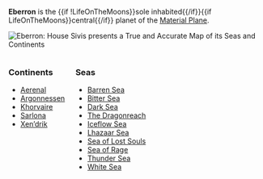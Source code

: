 **Eberron** is the {{if !LifeOnTheMoons}}sole 
inhabited{{/if}}{{if LifeOnTheMoons}}central{{/if}}
planet of the [Material Plane](/planes/material).

![Eberron: House Sivis presents a True and Accurate Map of its Seas and Continents](/img/maps/eberron.jpg)

<div class="columns">
<div>

### Continents

* [Aerenal](/aerenal)
* [Argonnessen](/argonnessen)
* [Khorvaire](/khorvaire)
* [Sarlona](/sarlona)
* [Xen’drik](/xen-drik)

</div>
<div>

### Seas

* [Barren Sea](/barren-sea)
* [Bitter Sea](/bitter-sea)
* [Dark Sea](/dark-sea)
* [The Dragonreach](/dragonreach)
* [Iceflow Sea](/iceflow-sea)
* [Lhazaar Sea](/lhazaar-sea)
* [Sea of Lost Souls](/sea-of-lost-souls)
* [Sea of Rage](/sea-of-rage)
* [Thunder Sea](/thunder-sea)
* [White Sea](/white-sea)

</div>
</div>